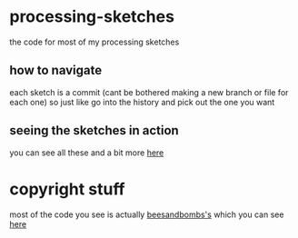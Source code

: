 processing-sketches
===================

the code for most of my processing sketches

how to navigate
---------------

each sketch is a commit (cant be bothered making a new branch or file for each one) so just like go into the history and pick out the one you want

seeing the sketches in action
-----------------------------

you can see all these and a bit more [here](http://oannablue.tumblr.com/tagged/processing)

copyright stuff
===============

most of the code you see is actually [beesandbombs's](http://beesandbombs.tumblr.com/) which you can see [here](https://gist.github.com/anonymous/7200880)
